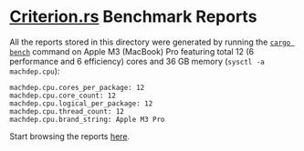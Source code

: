 # [Criterion.rs](https://bheisler.github.io/criterion.rs/book/getting_started.html) Benchmark Reports

All the reports stored in this directory were generated by running the [`cargo bench`](https://doc.rust-lang.org/cargo/commands/cargo-bench.html) command on Apple M3 (MacBook) Pro featuring
total 12 (6 performance and 6 efficiency) cores and 36 GB memory (`sysctl -a machdep.cpu`):

```text
machdep.cpu.cores_per_package: 12
machdep.cpu.core_count: 12
machdep.cpu.logical_per_package: 12
machdep.cpu.thread_count: 12
machdep.cpu.brand_string: Apple M3 Pro
```

Start browsing the reports [here](https://htmlpreview.github.io/?https://raw.githubusercontent.com/swiyu-admin-ch/did-tdw/main/criterion/report/index.html).